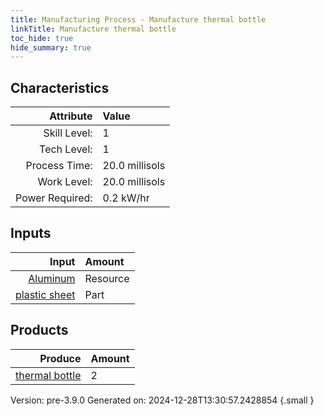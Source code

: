 ```yaml
---
title: Manufacturing Process - Manufacture thermal bottle
linkTitle: Manufacture thermal bottle
toc_hide: true
hide_summary: true
---
```



## Characteristics

| Attribute      | Value |
|--------:|:------|
|Skill Level:|1|
|Tech Level:|1|
|Process Time:|20.0 millisols|
|Work Level:|20.0 millisols|
|Power Required:|0.2 kW/hr|

## Inputs

| Input      | Amount |
|--------:|:------|
|[Aluminum](/docs/definitions/resource/aluminum)|Resource|0.8 kg|
|[plastic sheet](/docs/definitions/part/plastic-sheet)|Part|2|

## Products


| Produce      | Amount |
|--------:|:------|
|[thermal bottle](/docs/definitions/null/thermal-bottle)|2|


Version: pre-3.9.0 Generated on: 2024-12-28T13:30:57.2428854
{.small }

